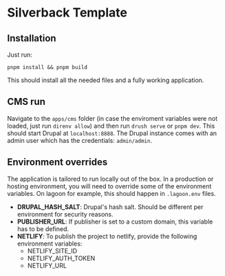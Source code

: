 # Silverback Template

## Installation

Just run:

```
pnpm install && pnpm build
```

This should install all the needed files and a fully working application.

## CMS run

Navigate to the `apps/cms` folder (in case the enviroment variables were not
loaded, just run `direnv allow`) and then run `drush serve` or `pnpm dev`. This
should start Drupal at `localhost:8888`. The Drupal instance comes with an admin
user which has the credentials: `admin/admin`.

## Environment overrides

The application is tailored to run locally out of the box. In a production or
hosting environment, you will need to override some of the environment
variables. On lagoon for example, this should happen in `.lagoon.env` files.

- **DRUPAL_HASH_SALT**: Drupal's hash salt. Should be different per environment
  for security reasons.
- **PUBLISHER_URL**: If publisher is set to a custom domain, this variable has
  to be defined.
- **NETLIFY**: To publish the project to netlify, provide the following
  environment variables:
  - NETLIFY_SITE_ID
  - NETLIFY_AUTH_TOKEN
  - NETLIFY_URL
